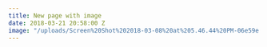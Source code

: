 ```yaml
---
title: New page with image
date: 2018-03-21 20:58:00 Z
image: "/uploads/Screen%20Shot%202018-03-08%20at%205.46.44%20PM-06e59e.png"
---
```


